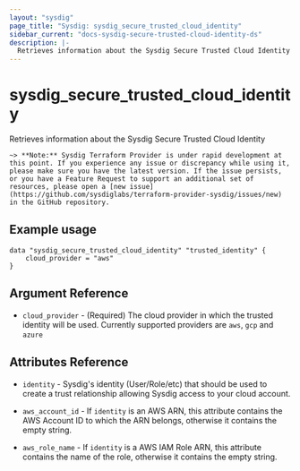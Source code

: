 ```yaml
---
layout: "sysdig"
page_title: "Sysdig: sysdig_secure_trusted_cloud_identity"
sidebar_current: "docs-sysdig-secure-trusted-cloud-identity-ds"
description: |-
  Retrieves information about the Sysdig Secure Trusted Cloud Identity
---
```


# sysdig\_secure\_trusted_cloud_identity

Retrieves information about the Sysdig Secure Trusted Cloud Identity

`~> **Note:** Sysdig Terraform Provider is under rapid development at this point. If you experience any issue or discrepancy while using it, please make sure you have the latest version. If the issue persists, or you have a Feature Request to support an additional set of resources, please open a [new issue](https://github.com/sysdiglabs/terraform-provider-sysdig/issues/new) in the GitHub repository.`

## Example usage

```hcl
data "sysdig_secure_trusted_cloud_identity" "trusted_identity" {
	cloud_provider = "aws"
}
```

## Argument Reference

* `cloud_provider` - (Required) The cloud provider in which the trusted identity will be used. Currently supported providers are `aws`, `gcp` and `azure` 


## Attributes Reference

* `identity` - Sysdig's identity (User/Role/etc) that should be used to create a trust relationship allowing Sysdig access to your cloud account.

* `aws_account_id` - If `identity` is an AWS ARN, this attribute contains the AWS Account ID to which the ARN belongs, otherwise it contains the empty string.

* `aws_role_name` - If `identity` is a AWS IAM Role ARN, this attribute contains the name of the role, otherwise it contains the empty string.
